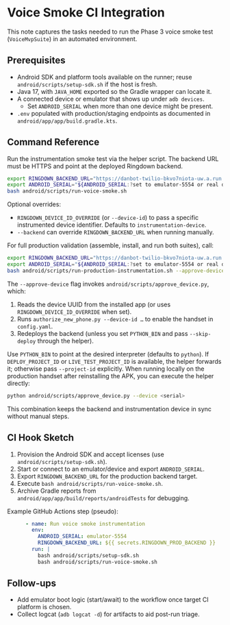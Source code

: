 # Voice Smoke CI Integration

This note captures the tasks needed to run the Phase 3 voice smoke test (`VoiceMvpSuite`) in an automated environment.

## Prerequisites

- Android SDK and platform tools available on the runner; reuse `android/scripts/setup-sdk.sh` if the host is fresh.
- Java 17, with `JAVA_HOME` exported so the Gradle wrapper can locate it.
- A connected device or emulator that shows up under `adb devices`.
  - Set `ANDROID_SERIAL` when more than one device might be present.
- `.env` populated with production/staging endpoints as documented in `android/app/app/build.gradle.kts`.

## Command Reference

Run the instrumentation smoke test via the helper script. The backend URL must be HTTPS and point at the deployed Ringdown backend.

```bash
export RINGDOWN_BACKEND_URL="https://danbot-twilio-bkvo7niota-uw.a.run.app/"
export ANDROID_SERIAL="${ANDROID_SERIAL:?set to emulator-5554 or real device serial}"
bash android/scripts/run-voice-smoke.sh
```

Optional overrides:

- `RINGDOWN_DEVICE_ID_OVERRIDE` (or `--device-id`) to pass a specific instrumented device identifier. Defaults to `instrumentation-device`.
- `--backend` can override `RINGDOWN_BACKEND_URL` when running manually.

For full production validation (assemble, install, and run both suites), call:

```bash
export RINGDOWN_BACKEND_URL="https://danbot-twilio-bkvo7niota-uw.a.run.app/"
export ANDROID_SERIAL="${ANDROID_SERIAL:?set to emulator-5554 or real device serial}"
bash android/scripts/run-production-instrumentation.sh --approve-device
```

The `--approve-device` flag invokes `android/scripts/approve_device.py`, which:

1. Reads the device UUID from the installed app (or uses `RINGDOWN_DEVICE_ID_OVERRIDE` when set).
2. Runs `authorize_new_phone.py --device-id …` to enable the handset in `config.yaml`.
3. Redeploys the backend (unless you set `PYTHON_BIN` and pass `--skip-deploy` through the helper).

Use `PYTHON_BIN` to point at the desired interpreter (defaults to `python`). If `DEPLOY_PROJECT_ID` or `LIVE_TEST_PROJECT_ID` is available, the helper forwards it; otherwise pass `--project-id` explicitly. When running locally on the production handset after reinstalling the APK, you can execute the helper directly:

```bash
python android/scripts/approve_device.py --device <serial>
```

This combination keeps the backend and instrumentation device in sync without manual steps.

## CI Hook Sketch

1. Provision the Android SDK and accept licenses (use `android/scripts/setup-sdk.sh`).
2. Start or connect to an emulator/device and export `ANDROID_SERIAL`.
3. Export `RINGDOWN_BACKEND_URL` for the production backend target.
4. Execute `bash android/scripts/run-voice-smoke.sh`.
5. Archive Gradle reports from `android/app/app/build/reports/androidTests` for debugging.

Example GitHub Actions step (pseudo):

```yaml
      - name: Run voice smoke instrumentation
        env:
          ANDROID_SERIAL: emulator-5554
          RINGDOWN_BACKEND_URL: ${{ secrets.RINGDOWN_PROD_BACKEND }}
        run: |
          bash android/scripts/setup-sdk.sh
          bash android/scripts/run-voice-smoke.sh
```

## Follow-ups

- Add emulator boot logic (start/await) to the workflow once target CI platform is chosen.
- Collect logcat (`adb logcat -d`) for artifacts to aid post-run triage.

